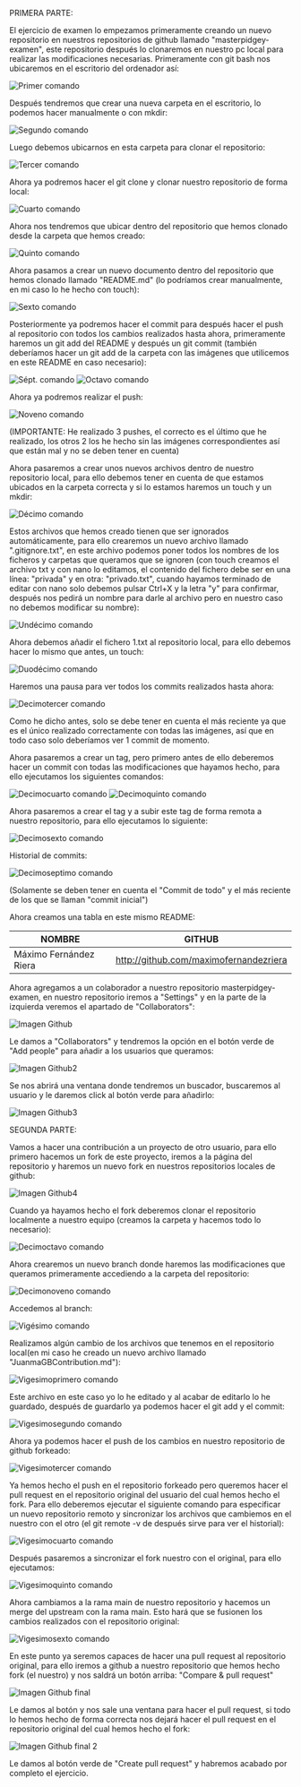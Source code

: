 PRIMERA PARTE:

El ejercicio de examen lo empezamos primeramente creando un nuevo repositorio en nuestros repositorios de github llamado "masterpidgey-examen", este repositorio después lo clonaremos en nuestro pc local para realizar las modificaciones necesarias.
Primeramente con git bash nos ubicaremos en el escritorio del ordenador así:

![Primer comando](images/comando1.png)

Después tendremos que crear una nueva carpeta en el escritorio, lo podemos hacer manualmente o con mkdir:

![Segundo comando](images/comando2.png)

Luego debemos ubicarnos en esta carpeta para clonar el repositorio:

![Tercer comando](images/comando3.png)

Ahora ya podremos hacer el git clone y clonar nuestro repositorio de forma local:

![Cuarto comando](images/comando4.png)

Ahora nos tendremos que ubicar dentro del repositorio que hemos clonado desde la carpeta que hemos creado:

![Quinto comando](images/comando5.png)

Ahora pasamos a crear un nuevo documento dentro del repositorio que hemos clonado llamado "README.md" (lo podríamos crear manualmente, en mi caso lo he hecho con touch):

![Sexto comando](images/comando6.png)

Posteriormente ya podremos hacer el commit para después hacer el push al repositorio con todos los cambios realizados hasta ahora, primeramente haremos un git add del README y después un git commit (también deberíamos hacer un git add de la carpeta con las imágenes que utilicemos en este README en caso necesario):

![Sépt. comando](images/comando7.png)
![Octavo comando](images/comando8.png)

Ahora ya podremos realizar el push:

![Noveno comando](images/comando9.png)


(IMPORTANTE: He realizado 3 pushes, el correcto es el último que he realizado, los otros 2 los he hecho sin las imágenes correspondientes así que están mal y no se deben tener en cuenta)

Ahora pasaremos a crear unos nuevos archivos dentro de nuestro repositorio local, para ello debemos tener en cuenta de que estamos ubicados en la carpeta correcta y si lo estamos haremos un touch y un mkdir:

![Décimo comando](images/comando10.png)

Estos archivos que hemos creado tienen que ser ignorados automáticamente, para ello crearemos un nuevo archivo llamado ".gitignore.txt", en este archivo podemos poner todos los nombres de los ficheros y carpetas que queramos que se ignoren (con touch creamos el archivo txt y con nano lo editamos, el contenido del fichero debe ser en una línea: "privada" y en otra: "privado.txt", cuando hayamos terminado de editar con nano solo debemos pulsar Ctrl+X y la letra "y" para confirmar, después nos pedirá un nombre para darle al archivo pero en nuestro caso no debemos modificar su nombre):

![Undécimo comando](images/comando11.png)

Ahora debemos añadir el fichero 1.txt al repositorio local, para ello debemos hacer lo mismo que antes, un touch:

![Duodécimo comando](images/comando12.png)

Haremos una pausa para ver todos los commits realizados hasta ahora:

![Decimotercer comando](images/comando13.png)

Como he dicho antes, solo se debe tener en cuenta el más reciente ya que es el único realizado correctamente con todas las imágenes, así que en todo caso solo deberíamos ver 1 commit de momento.

Ahora pasaremos a crear un tag, pero primero antes de ello deberemos hacer un commit con todas las modificaciones que hayamos hecho, para ello ejecutamos los siguientes comandos:

![Decimocuarto comando](images/comando14.png)
![Decimoquinto comando](images/comando15.png)

Ahora pasaremos a crear el tag y a subir este tag de forma remota a nuestro repositorio, para ello ejecutamos lo siguiente:

![Decimosexto comando](images/comando16.png)

Historial de commits:

![Decimoseptimo comando](images/comando17.png)

(Solamente se deben tener en cuenta el "Commit de todo" y el más reciente de los que se llaman "commit inicial")

Ahora creamos una tabla en este mismo README:

| NOMBRE | GITHUB |
|--------|--------|
|Máximo Fernández Riera|http://github.com/maximofernandezriera|

Ahora agregamos a un colaborador a nuestro repositorio masterpidgey-examen, en nuestro repositorio iremos a "Settings" y en la parte de la izquierda veremos el apartado de "Collaborators":

![Imagen Github](images/imagen1.png)

Le damos a "Collaborators" y tendremos la opción en el botón verde de "Add people" para añadir a los usuarios que queramos:

![Imagen Github2](images/imagen2.png)

Se nos abrirá una ventana donde tendremos un buscador, buscaremos al usuario y le daremos click al botón verde para añadirlo:

![Imagen Github3](images/imagen3.png)

SEGUNDA PARTE:

Vamos a hacer una contribución a un proyecto de otro usuario, para ello primero hacemos un fork de este proyecto, iremos a la página del repositorio y haremos un nuevo fork en nuestros repositorios locales de github:

![Imagen Github4](images/imagen4.png)

Cuando ya hayamos hecho el fork deberemos clonar el repositorio localmente a nuestro equipo (creamos la carpeta y hacemos todo lo necesario):

![Decimoctavo comando](images/comando18.png)

Ahora crearemos un nuevo branch donde haremos las modificaciones que queramos primeramente accediendo a la carpeta del repositorio:

![Decimonoveno comando](images/comando19.png)

Accedemos al branch:

![Vigésimo comando](images/comando20.png)

Realizamos algún cambio de los archivos que tenemos en el repositorio local(en mi caso he creado un nuevo archivo llamado "JuanmaGBContribution.md"):

![Vigesimoprimero comando](images/comando21.png)

Este archivo en este caso yo lo he editado y al acabar de editarlo lo he guardado, después de guardarlo ya podemos hacer el git add y el commit:

![Vigesimosegundo comando](images/comando22.png)

Ahora ya podemos hacer el push de los cambios en nuestro repositorio de github forkeado:

![Vigesimotercer comando](images/comando23.png)

Ya hemos hecho el push en el repositorio forkeado pero queremos hacer el pull request en el repositorio original del usuario del cual hemos hecho el fork. Para ello deberemos ejecutar el siguiente comando para especificar un nuevo repositorio remoto y sincronizar los archivos que cambiemos en el nuestro con el otro (el git remote -v de después sirve para ver el historial):

![Vigesimocuarto comando](images/comando24.png)

Después pasaremos a sincronizar el fork nuestro con el original, para ello ejecutamos:

![Vigesimoquinto comando](images/comando25.png)

Ahora cambiamos a la rama main de nuestro repositorio y hacemos un merge del upstream con la rama main. Esto hará que se fusionen los cambios realizados con el repositorio original:

![Vigesimosexto comando](images/comando26.png)

En este punto ya seremos capaces de hacer una pull request al repositorio original, para ello iremos a github a nuestro repositorio que hemos hecho fork (el nuestro) y nos saldrá un botón arriba: "Compare & pull request"

![Imagen Github final](images/imagen5.png)

Le damos al botón y nos sale una ventana para hacer el pull request, si todo lo hemos hecho de forma correcta nos dejará hacer el pull request en el repositorio original del cual hemos hecho el fork:

![Imagen Github final 2](images/imagen6.png)

Le damos al botón verde de "Create pull request" y habremos acabado por completo el ejercicio.